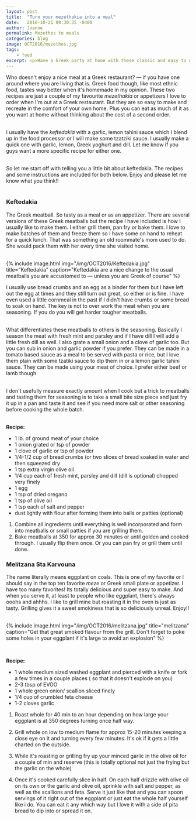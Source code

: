 ```yaml
---
layout: post
title:  "Turn your mezethakia into a meal"
date:   2016-10-21 09:30:35 -0400
author: Joanne
permalink: Mezethes to meals
categories: blog
image: OCT2016/mezethes.jpg
tags:
    - food
excerpt: <p>Have a Greek party at home with these classic and easy to make appetizers</p>
---
```

Who doesn't enjoy a nice meal at a Greek restaurant? &mdash; if you have one around where you are living that is. Greek food though, like most ethnic food, tastes way better when it's homemade in my opinion. These two recipes are just a couple of my favourite *mezethakia* or appetizers I love to order when I'm out at a Greek restaurant.  But they are so easy to make and recreate in the comfort of your own home. Plus you can eat as much of it as you want at home without thinking about the cost of a second order.  
<br>

I usually have the *keftedakia* with a garlic, lemon tahini sauce which I blend up in the food processor or I will make some tzatziki sauce. I usually make a quick one with garlic, lemon, Greek yoghurt and dill.  Let me know if you guys want a more specific recipe for either one.
<br><br>

So let me start off with telling you a little bit about keftedakia.  The recipes and some instructions are included for both below. Enjoy and please let me know what you think!!
<br><br>

### Keftedakia
The Greek meatball. So tasty as a meal or as an appetizer. There are several versions of these Greek meatballs but the recipe I have included is how I usually like to make them.  I either grill them, pan fry or bake them. I love to make batches of them and freeze them so I have some on hand to reheat for a quick lunch.  That was something an old roommate's mom used to do. She would pack them with her every time she visited home.  
<br>

{% include image.html
            img="/img/OCT2016/Keftedakia.jpg"
            title="Keftedakia"
            caption="Keftedakia are a nice change to the usual meatballs you are accustomed to &mdash; unless you are Greek of course" %}

I usually use bread crumbs and an egg as a binder for them but I have left out the egg at times and they still turn out great, so either or is fine.  I have even used a little cornmeal in the past if I didn't have crumbs or some bread to soak on hand.  The key is not to over work the meat when you are seasoning. If you do you will get harder tougher meatballs.
<br><br>

What differentiates these meatballs to others is the seasoning. Basically I season the meat with fresh mint and parsley and if I have dill I will add a little fresh dill as well. I also grate a small onion and a clove of garlic too.  But you can sub in onion and garlic powder if you prefer.
They can be made in a tomato based sauce as a meal to be served with pasta or rice, but I love them plain with some tzatiki sauce to dip them in or a lemon garlic tahini sauce.  They can be made using your meat of choice.  I prefer either beef or lamb though.
<br><br>

I don't usefully measure exactly amount when I cook but a trick to meatballs and tasting them for seasoning is to take a small bite size piece and just fry it up in a pan and taste it and see if you need more salt or other seasoning before cooking the whole batch.
<br><br>

**Recipe:**

* 1 lb. of ground meat of your choice
* 1 onion grated or tsp of powder
* 1 clove of garlic or tsp of powder
* 1/4-1/2 cup of bread crumbs (or two slices of bread soaked in water and then squeezed dry
* 1 tsp extra virgin olive oil
* 1/4 cup each of fresh mint, parsley and dill (dill is optional) chopped very finely
* 1 egg
* 1 tsp of dried oregano
* 1 tsp of olive oil
* 1 tsp each of salt and pepper
* dust lightly with flour after forming them into balls or patties (optional)

1. Combine all ingredients until everything is well incorporated and form into meatballs or small patties if you are grilling them.
1. Bake meatballs at 350 for approx 30 minutes or until golden and cooked through. I usually flip them once. Or you can pan fry or grill them until done.


### Melitzana Sta Karvouna
The name literally means eggplant on coals. This is one of my favorite or I should say in the top ten favorite *meze* or Greek small plate or appetizer. I have too many favorites! Its totally delicious and super easy to make.  And when you serve it, at least to people who like eggplant, there's always ooohs and ahhhs. I like to grill mine but roasting it in the oven is just as tasty. Grilling gives it a sweet smokiness that is so deliciously unreal. Enjoy!!
<br><br>

{% include image.html
            img="/img/OCT2016/melitzana.jpg"
            title="melitzana"
            caption="Get that great smoked flavour from the grill. Don't forget to poke some holes in your eggplant if it's large to avoid an explosion" %}

<br>

**Recipe:**

* 1 whole medium sized washed eggplant and pierced with a knife or fork a few times in a couple places ( so that it doesn't explode on you)
* 2-3 tbsp of EVOO
* 1 whole green onion/ scallion sliced finely
* 1/4 cup of crumbled feta cheese
* 1-2 cloves garlic

1. Roast whole for 40 min to an hour depending on how large your eggplant is at 350 degrees turning once half way.  

1. Grill whole on low to medium flame for approx 15-20 minutes keeping a close eye on it and turning every few minutes.  It's ok if it gets a little charted on the outside.  

1. While it's roasting or grilling fry up your minced garlic in the olive oil for a couple of min and reserve (this is totally optional not just the frying but the garlic on the whole)

1. Once it's cooked carefully slice in half.  On each half drizzle with olive oil on its own or the garlic and olive oil, sprinkle with salt and pepper, as well as the scallions and feta.
Serve it just like that and you can spoon servings of it right out of the eggplant or just eat the whole half yourself like i do.  You can eat it any which way but I love it with a side of pita bread to dip into or spread it on.  
